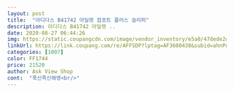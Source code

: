 ```yaml
---
layout: post 
title:  "아디다스 B41742 아딜렛 컴포트 플러스 슬리퍼" 
description: 아디다스 B41742 아딜렛 ..
date: 2020-08-27 06:44:26 
img: https://static.coupangcdn.com/image/vendor_inventory/e5a0/47dede2df8cf0e2cee66e1167dbbc30c90bfcb2e5cfde102dd3583dc493b.jpg 
linkUrl: https://link.coupang.com/re/AFFSDP?lptag=AF3600438&subid=ahnPublicAsk&pageKey=200677763&itemId=583668417&vendorItemId=70945248152&traceid=V0-113-4767a2a658444263 
categories: [1007] 
color: FF1744 
price: 21520 
author: Ask View Shop 
cont:  "푹신픅신해영<br/>" 
---
```


